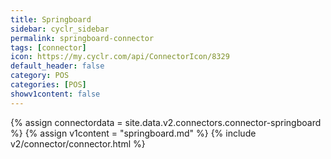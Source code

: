 ```yaml
---
title: Springboard
sidebar: cyclr_sidebar
permalink: springboard-connector
tags: [connector]
icon: https://my.cyclr.com/api/ConnectorIcon/8329
default_header: false
category: POS
categories: [POS]
showv1content: false
---
```

{% assign connectordata = site.data.v2.connectors.connector-springboard %}
{% assign v1content = "springboard.md" %}
{% include v2/connector/connector.html %}	